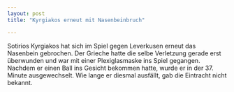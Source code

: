 ```yaml
---
layout: post
title: "Kyrgiakos erneut mit Nasenbeinbruch"

---
```


Sotirios Kyrgiakos hat sich im Spiel gegen Leverkusen erneut das Nasenbein gebrochen. Der Grieche hatte die selbe Verletzung gerade erst überwunden und war mit einer Plexiglasmaske ins Spiel gegangen. Nachdem er einen Ball ins Gesicht bekommen hatte, wurde er in der 37. Minute ausgewechselt. Wie lange er diesmal ausfällt, gab die Eintracht nicht bekannt.


